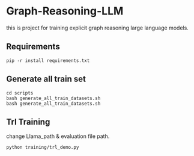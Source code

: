 # Graph-Reasoning-LLM
this is project for training explicit graph reasoning large language models.

## Requirements

```
pip -r install requirements.txt
```

## Generate all train set

```
cd scripts
bash generate_all_train_datasets.sh
bash generate_all_train_datasets.sh
```

## Trl Training

change Llama_path & evaluation file path.

```
python training/trl_demo.py
```
